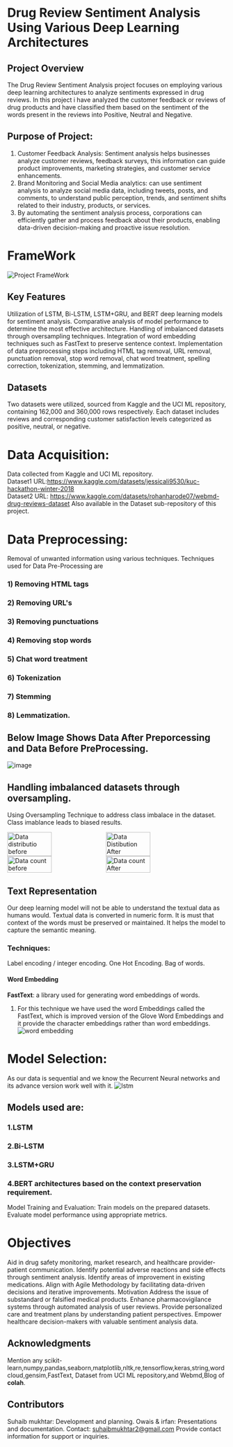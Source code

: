 # Drug Review Sentiment Analysis Using Various Deep Learning Architectures
## Project Overview
The Drug Review Sentiment Analysis project focuses on employing various deep learning architectures to analyze sentiments expressed in drug reviews. In this project i have analyzed the customer feedback or reviews of drug products and have classified them based on the sentiment of the words present in the reviews into Positive, Neutral and Negative.
## Purpose of Project:
1) Customer Feedback Analysis: Sentiment analysis helps businesses analyze customer reviews, feedback surveys, this information can guide product improvements, marketing strategies, and customer service enhancements.
2) Brand Monitoring and Social Media analytics: can use sentiment analysis to analyze social media data, including tweets, posts, and comments, to understand public perception, trends, and sentiment shifts related to their industry, products, or services.
3) By automating the sentiment analysis process, corporations can efficiently gather and process feedback about their products, enabling data-driven decision-making and proactive issue resolution.

# FrameWork
![Project FrameWork](https://github.com/suhaibmukhtar/Drug-Review-Sentiment-Analysis/blob/main/Images/Frame_Work.drawio%20(1).png)

## Key Features
Utilization of LSTM, Bi-LSTM, LSTM+GRU, and BERT deep learning models for sentiment analysis.
Comparative analysis of model performance to determine the most effective architecture.
Handling of imbalanced datasets through oversampling techniques.
Integration of word embedding techniques such as FastText to preserve sentence context.
Implementation of data preprocessing steps including HTML tag removal, URL removal, punctuation removal, stop word removal, chat word treatment, spelling correction, tokenization, stemming, and lemmatization.
## Datasets
Two datasets were utilized, sourced from Kaggle and the UCI ML repository, containing 162,000 and 360,000 rows respectively. Each dataset includes reviews and corresponding customer satisfaction levels categorized as positive, neutral, or negative.
# Data Acquisition:
Data collected from Kaggle and UCI ML repository.<br>
Dataset1 URL:https://www.kaggle.com/datasets/jessicali9530/kuc-hackathon-winter-2018<br>
Dataset2 URL: https://www.kaggle.com/datasets/rohanharode07/webmd-drug-reviews-dataset
Also available in the Dataset sub-repository of this project.
# Data Preprocessing:
Removal of unwanted information using various techniques.
Techniques used for Data Pre-Processing are
### 1) Removing HTML tags
### 2) Removing URL's
### 3) Removing punctuations
### 4) Removing stop words
### 5) Chat word treatment
### 6) Tokenization
### 7) Stemming
### 8) Lemmatization.
## Below Image Shows Data After Preporcessing and Data Before PreProcessing.
![image](https://github.com/suhaibmukhtar/Drug-Review-Sentiment-Analysis/assets/82581514/d0c352f1-7d6a-4aa9-80e6-a03de341723a)
## Handling imbalanced datasets through oversampling.
Using Oversampling Technique to address class imbalace in the dataset. Class imablance leads to biased results.
<div style="display: flex;">
    <img src="https://github.com/suhaibmukhtar/Drug-Review-Sentiment-Analysis/assets/82581514/df39367c-ddd0-4244-86b6-09ebbfb1dc90" alt="Data distributio before" style="width: 45%;">
    <img src="https://github.com/suhaibmukhtar/Drug-Review-Sentiment-Analysis/assets/82581514/2c992805-2cad-4e9d-b96c-1ff6d7a30a23" alt="Data Distibution After" style="width: 45%;">
</div>
<div style="display: flex;">
    <img src="https://github.com/suhaibmukhtar/Drug-Review-Sentiment-Analysis/assets/82581514/9af61d98-c929-4809-95f7-adadd79016df" alt="Data count before" style="width: 45%;">
    <img src="https://github.com/suhaibmukhtar/Drug-Review-Sentiment-Analysis/assets/82581514/ee7fabae-63e9-4f71-a2f0-dbf355ff0dae" alt="Data count After" style="width: 45%;">
</div>

## Text Representation
Our deep learning  model will not be able to understand the textual data as humans would.
Textual data is converted in numeric form.
It is must that context of the words must be preserved or maintained.
It helps the model to capture the semantic meaning.
### Techniques:
Label encoding / integer encoding.
One Hot Encoding.
Bag of words.
#### Word Embedding
**FastText**: a library used for generating word embeddings of words.
1) For this technique we have used the word Embeddings called the FastText, which is improved version of the Glove Word Embeddings and it provide the character embeddings rather than word embeddings.
![word embedding](https://github.com/suhaibmukhtar/Drug-Review-Sentiment-Analysis/blob/main/Images/OIP.jpg)
   
   
# Model Selection:
As our data is sequential and we know the Recurrent Neural networks and its advance version work well with it.
![lstm](https://github.com/suhaibmukhtar/Drug-Review-Sentiment-Analysis/blob/main/Images/lstm.png)
## Models used are:
### 1.LSTM
### 2.Bi-LSTM
### 3.LSTM+GRU
### 4.BERT architectures based on the context preservation requirement.
Model Training and Evaluation:
Train models on the prepared datasets.
Evaluate model performance using appropriate metrics.
# Objectives
Aid in drug safety monitoring, market research, and healthcare provider-patient communication.
Identify potential adverse reactions and side effects through sentiment analysis.
Identify areas of improvement in existing medications.
Align with Agile Methodology by facilitating data-driven decisions and iterative improvements.
Motivation
Address the issue of substandard or falsified medical products.
Enhance pharmacovigilance systems through automated analysis of user reviews.
Provide personalized care and treatment plans by understanding patient perspectives.
Empower healthcare decision-makers with valuable sentiment analysis data.
## Acknowledgments
Mention any scikit-learn,numpy,pandas,seaborn,matplotlib,nltk,re,tensorflow,keras,string,wordcloud,gensim,FastText, Dataset from UCI ML repository,and Webmd,Blog of <b>colah</b>.
## Contributors
Suhaib mukhtar: Development and planning.
Owais & irfan: Presentations and documentation.
Contact:
suhaibmukhtar2@gmail.com
Provide contact information for support or inquiries.
